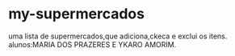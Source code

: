 # my-supermercados
uma lista de supermercados,que adiciona,ckeca e exclui os itens.
alunos:MARIA DOS PRAZERES E YKARO AMORIM.
